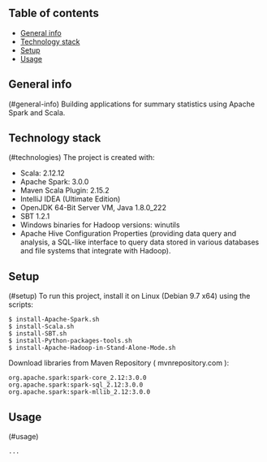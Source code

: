 ## Table of contents
* [General info](#general-info)
* [Technology stack](#technologies)
* [Setup](#setup)
* [Usage](#usage)

## General info
(#general-info)
Building applications for summary statistics using Apache Spark and Scala.
	
## Technology stack
(#technologies)
The project is created with:
* Scala: 2.12.12
* Apache Spark: 3.0.0 
* Maven Scala Plugin: 2.15.2
* IntelliJ IDEA (Ultimate Edition)
* OpenJDK 64-Bit Server VM, Java 1.8.0_222
* SBT 1.2.1
* Windows binaries for Hadoop versions: winutils
* Apache Hive Configuration Properties (providing data query and analysis, a SQL-like interface to query data stored in various databases and file systems that integrate with Hadoop).
	
## Setup
(#setup)
To run this project, install it on Linux (Debian 9.7 x64) using the scripts:

```
$ install-Apache-Spark.sh
$ install-Scala.sh
$ install-SBT.sh
$ install-Python-packages-tools.sh
$ install-Apache-Hadoop-in-Stand-Alone-Mode.sh
```

Download libraries from Maven Repository ( mvnrepository.com ):

```
org.apache.spark:spark-core_2.12:3.0.0
org.apache.spark:spark-sql_2.12:3.0.0
org.apache.spark:spark-mllib_2.12:3.0.0
```

## Usage
(#usage)
```
...
```
